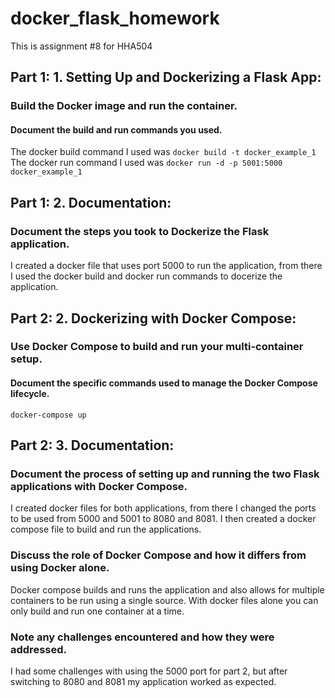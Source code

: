 # docker_flask_homework
This is assignment #8 for HHA504


## Part 1:  1. Setting Up and Dockerizing a Flask App:
### Build the Docker image and run the container.
#### Document the build and run commands you used.
The docker build command I used was `docker build -t docker_example_1`
The docker run command I used was `docker run -d -p 5001:5000 docker_example_1`

## Part 1:  2. Documentation:
### Document the steps you took to Dockerize the Flask application.
I created a docker file that uses port 5000 to run the application, from there I used the docker build and docker run commands to docerize the application. 


## Part 2:  2. Dockerizing with Docker Compose:
### Use Docker Compose to build and run your multi-container setup.
#### Document the specific commands used to manage the Docker Compose lifecycle.
`docker-compose up`

## Part 2:  3. Documentation:
### Document the process of setting up and running the two Flask applications with Docker Compose.
I created docker files for both applications, from there I changed the ports to be used from 5000 and 5001 to 8080 and 8081. 
I then created a docker compose file to build and run the applications. 

### Discuss the role of Docker Compose and how it differs from using Docker alone.
Docker compose builds and runs the application and also allows for multiple containers to be run using a single source. 
With docker files alone you can only build and run one container at a time. 

### Note any challenges encountered and how they were addressed.
I had some challenges with using the 5000 port for part 2, but after switching to 8080 and 8081 my application worked as expected. 
